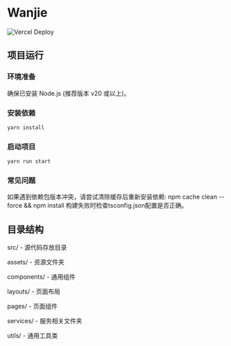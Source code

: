# Wanjie

![Vercel Deploy](https://deploy-badge.vercel.app/vercel/wanjie?style=for-the-badge)

## 项目运行

### 环境准备

确保已安装 Node.js (推荐版本 v20 或以上)。

### 安装依赖

``` bash
yarn install
```

### 启动项目

```bash
yarn run start
```

### 常见问题

如果遇到依赖包版本冲突，请尝试清除缓存后重新安装依赖: npm cache clean --force && npm install
构建失败时检查tsconfig.json配置是否正确。

## 目录结构

src/ - 源代码存放目录

  assets/ - 资源文件夹

  components/ - 通用组件

  layouts/ - 页面布局

  pages/ - 页面组件

  services/ - 服务相关文件夹

  utils/ - 通用工具类
